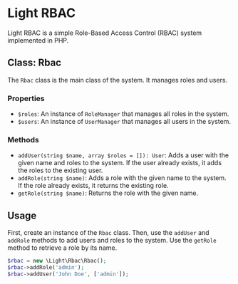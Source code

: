 # Light RBAC

Light RBAC is a simple Role-Based Access Control (RBAC) system implemented in PHP.

## Class: Rbac

The `Rbac` class is the main class of the system. It manages roles and users.

### Properties

- `$roles`: An instance of `RoleManager` that manages all roles in the system.
- `$users`: An instance of `UserManager` that manages all users in the system.

### Methods

- `addUser(string $name, array $roles = []): User`: Adds a user with the given name and roles to the system. If the user already exists, it adds the roles to the existing user.
- `addRole(string $name)`: Adds a role with the given name to the system. If the role already exists, it returns the existing role.
- `getRole(string $name)`: Returns the role with the given name.

## Usage

First, create an instance of the `Rbac` class. Then, use the `addUser` and `addRole` methods to add users and roles to the system. Use the `getRole` method to retrieve a role by its name.

```php
$rbac = new \Light\Rbac\Rbac();
$rbac->addRole('admin');
$rbac->addUser('John Doe', ['admin']);
```